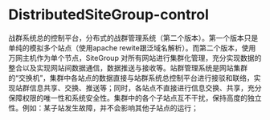 # DistributedSiteGroup-control
战群系统总的控制平台，分布式的战群管理系统（第二个版本）。第一个版本只是单纯的模拟多个站点（使用apache rewite跟泛域名解析）。而第二个版本，使用万网主机作为单个节点，SiteGroup 对所有网站进行集群化管理，充分实现数据的整合以及实现网站间数据通信，数据推送与接收等。站群管理系统是网站集群的“交换机”，集群中各站点的数据直接与站群系统总控制平台进行接驳和联络，实现站群信息共享、交换、推送等；同时，各站点不直接进行信息交换、共享，充分保障权限的唯一性和系统安全性。集群中的各个子站点互不干扰，保持高度的独立性。例如：某子站发生故障，并不会影响其他子站点的运行；
